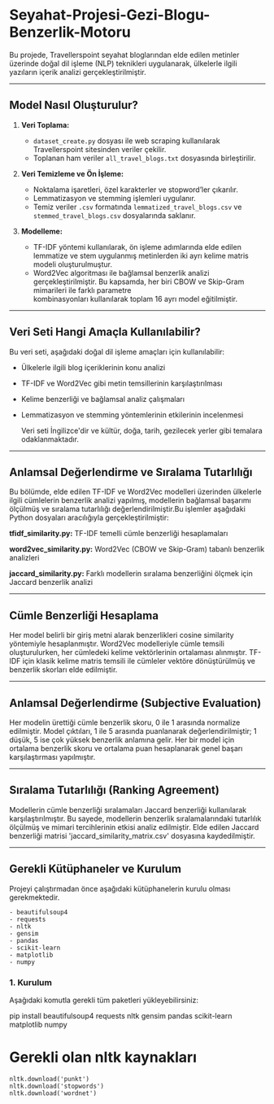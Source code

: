 # Seyahat-Projesi-Gezi-Blogu-Benzerlik-Motoru

Bu projede, Travellerspoint seyahat bloglarından elde edilen metinler üzerinde doğal dil işleme (NLP) teknikleri uygulanarak, ülkelerle ilgili yazıların içerik   analizi gerçekleştirilmiştir.
  
  ---

## Model Nasıl Oluşturulur? 

  1. **Veri Toplama:**
       - `dataset_create.py` dosyası ile web scraping kullanılarak Travellerspoint sitesinden veriler çekilir.
       - Toplanan ham veriler `all_travel_blogs.txt` dosyasında birleştirilir.
  
  2. **Veri Temizleme ve Ön İşleme:**
       - Noktalama işaretleri, özel karakterler ve stopword’ler çıkarılır.
       - Lemmatizasyon ve stemming işlemleri uygulanır.
       - Temiz veriler `.csv` formatında `lemmatized_travel_blogs.csv` ve `stemmed_travel_blogs.csv` dosyalarında saklanır.
  
  3. **Modelleme:**
       - TF-IDF yöntemi kullanılarak, ön işleme adımlarında elde edilen lemmatize ve stem uygulanmış metinlerden iki ayrı kelime matris modeli oluşturulmuştur.
       - Word2Vec algoritması ile bağlamsal benzerlik analizi gerçekleştirilmiştir. Bu kapsamda, her biri CBOW ve Skip-Gram mimarileri ile farklı parametre       
         kombinasyonları kullanılarak toplam 16 ayrı model eğitilmiştir.

---

## Veri Seti Hangi Amaçla Kullanılabilir?

  Bu veri seti, aşağıdaki doğal dil işleme amaçları için kullanılabilir:
  
- Ülkelerle ilgili blog içeriklerinin konu analizi
- TF-IDF ve Word2Vec gibi metin temsillerinin karşılaştırılması
- Kelime benzerliği ve bağlamsal analiz çalışmaları
- Lemmatizasyon ve stemming yöntemlerinin etkilerinin incelenmesi
  
  Veri seti İngilizce'dir ve kültür, doğa, tarih, gezilecek yerler gibi temalara odaklanmaktadır.

---
## Anlamsal Değerlendirme ve Sıralama Tutarlılığı
Bu bölümde, elde edilen TF-IDF ve Word2Vec modelleri üzerinden ülkelerle ilgili cümlelerin benzerlik analizi yapılmış, modellerin bağlamsal başarımı ölçülmüş ve sıralama tutarlılığı değerlendirilmiştir.Bu işlemler aşağıdaki Python dosyaları aracılığıyla gerçekleştirilmiştir:

  **tfidf_similarity.py:** TF-IDF temelli cümle benzerliği hesaplamaları
    
  **word2vec_similarity.py:** Word2Vec (CBOW ve Skip-Gram) tabanlı benzerlik analizleri
    
  **jaccard_similarity.py:** Farklı modellerin sıralama benzerliğini ölçmek için Jaccard benzerlik analizi
  
---
## Cümle Benzerliği Hesaplama
Her model belirli bir giriş metni alarak benzerlikleri cosine similarity yöntemiyle hesaplanmıştır. Word2Vec modelleriyle cümle temsili oluşturulurken, her cümledeki kelime vektörlerinin ortalaması alınmıştır. TF-IDF için klasik kelime matris temsili ile cümleler vektöre dönüştürülmüş ve benzerlik skorları elde edilmiştir.

---
## Anlamsal Değerlendirme (Subjective Evaluation)
Her modelin ürettiği cümle benzerlik skoru, 0 ile 1 arasında normalize edilmiştir.
Model çıktıları, 1 ile 5 arasında puanlanarak değerlendirilmiştir; 1 düşük, 5 ise çok yüksek benzerlik anlamına gelir.
Her bir model için ortalama benzerlik skoru ve ortalama puan hesaplanarak genel başarı karşılaştırması yapılmıştır.

---
## Sıralama Tutarlılığı (Ranking Agreement)
Modellerin cümle benzerliği sıralamaları Jaccard benzerliği kullanılarak karşılaştırılmıştır.
Bu sayede, modellerin benzerlik sıralamalarındaki tutarlılık ölçülmüş ve mimari tercihlerinin etkisi analiz edilmiştir.
Elde edilen Jaccard benzerliği matrisi 'jaccard_similarity_matrix.csv' dosyasına kaydedilmiştir.

--- 

##  Gerekli Kütüphaneler ve Kurulum

  Projeyi çalıştırmadan önce aşağıdaki kütüphanelerin kurulu olması gerekmektedir.
  
    - beautifulsoup4
    - requests
    - nltk
    - gensim
    - pandas
    - scikit-learn
    - matplotlib
    - numpy 
    
### 1. Kurulum

  Aşağıdaki komutla gerekli tüm paketleri yükleyebilirsiniz:
  
  pip install beautifulsoup4 requests nltk gensim pandas scikit-learn matplotlib numpy
  
  # Gerekli olan nltk kaynakları
    nltk.download('punkt')
    nltk.download('stopwords')
    nltk.download('wordnet')


